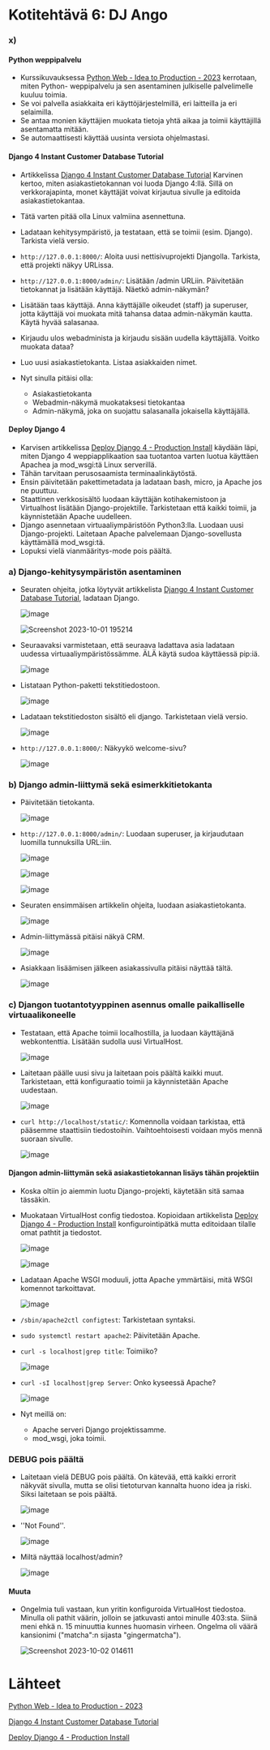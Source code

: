 # Kotitehtävä 6: DJ Ango
### x)
#### Python weppipalvelu
- Kurssikuvauksessa [Python Web - Idea to Production - 2023](https://terokarvinen.com/2023/python-web-idea-to-production/#osaamistavoitteet) kerrotaan, miten Python- weppipalvelu ja sen asentaminen julkiselle palvelimelle kuuluu toimia.
- Se voi palvella asiakkaita eri käyttöjärjestelmillä, eri laitteilla ja eri selaimilla.
- Se antaa monien käyttäjien muokata tietoja yhtä aikaa ja toimii käyttäjillä asentamatta mitään.
- Se automaattisesti käyttää uusinta versiota ohjelmastasi.

#### Django 4 Instant Customer Database Tutorial
- Artikkelissa [Django 4 Instant Customer Database Tutorial](https://terokarvinen.com/2022/django-instant-crm-tutorial/) Karvinen kertoo, miten asiakastietokannan voi luoda Django 4:llä. Sillä on verkkorajapinta, monet käyttäjät voivat kirjautua sivulle ja editoida asiakastietokantaa.
- Tätä varten pitää olla Linux valmiina asennettuna.
  
- Ladataan kehitysympäristö, ja testataan, että se toimii (esim. Django). Tarkista vielä versio.
- ```http://127.0.0.1:8000/```: Aloita uusi nettisivuprojekti Djangolla. Tarkista, että projekti näkyy URLissa.
- ```http://127.0.0.1:8000/admin/```: Lisätään /admin URLiin. Päivitetään tietokannat ja lisätään käyttäjä. Näetkö admin-näkymän?
- Lisätään taas käyttäjä. Anna käyttäjälle oikeudet (staff) ja superuser, jotta käyttäjä voi muokata mitä tahansa dataa admin-näkymän kautta. Käytä hyvää salasanaa.
- Kirjaudu ulos webadminista ja kirjaudu sisään uudella käyttäjällä. Voitko muokata dataa?
- Luo uusi asiakastietokanta. Listaa asiakkaiden nimet.

- Nyt sinulla pitäisi olla:
    * Asiakastietokanta  
    * Webadmin-näkymä muokataksesi tietokantaa
    * Admin-näkymä, joka on suojattu salasanalla jokaisella käyttäjällä.

 #### Deploy Django 4
 - Karvisen artikkelissa [Deploy Django 4 - Production Install](https://terokarvinen.com/2022/deploy-django/) käydään läpi, miten Django 4 weppiapplikaation saa tuotantoa varten luotua käyttäen Apachea ja mod_wsgi:tä Linux serverillä.
 - Tähän tarvitaan perusosaamista terminaalinkäytöstä.
 - Ensin päivitetään pakettimetadata ja ladataan bash, micro, ja Apache jos ne puuttuu.
 - Staattinen verkkosisältö luodaan käyttäjän kotihakemistoon ja Virtualhost lisätään Django-projektille. Tarkistetaan että kaikki toimii, ja käynnistetään Apache uudelleen.
 - Django asennetaan virtuaaliympäristöön Python3:lla. Luodaan uusi Django-projekti. Laitetaan Apache palvelemaan Django-sovellusta käyttämällä mod_wsgi:tä.
 - Lopuksi vielä vianmääritys-mode pois päältä.

### a) Django-kehitysympäristön asentaminen
- Seuraten ohjeita, jotka löytyvät artikkelista [Django 4 Instant Customer Database Tutorial](https://terokarvinen.com/2022/django-instant-crm-tutorial/), ladataan Django.

  ![image](https://github.com/16cats/Linux/assets/97065659/2a1cfea8-b54e-48dd-baa3-cf724cf20d34)

  ![Screenshot 2023-10-01 195214](https://github.com/16cats/Linux/assets/97065659/28cbd66f-b676-4b29-9019-e6161d11e59a)

- Seuraavaksi varmistetaan, että seuraava ladattava asia ladataan uudessa virtuaaliympäristössämme. ÄLÄ käytä sudoa käyttäessä pip:iä.

  ![image](https://github.com/16cats/Linux/assets/97065659/c93798a8-34ad-40a9-8351-c6efeb7632e9)

- Listataan Python-paketti tekstitiedostoon.
  
  ![image](https://github.com/16cats/Linux/assets/97065659/d77aa9ac-f09b-4f07-8ada-8d31680ecf09)

- Ladataan tekstitiedoston sisältö eli django. Tarkistetaan vielä versio.

  ![image](https://github.com/16cats/Linux/assets/97065659/fb4a65a5-4f94-432e-bc96-11369ca652c1)

- ```http://127.0.0.1:8000/```: Näkyykö welcome-sivu?

  ![image](https://github.com/16cats/Linux/assets/97065659/4fb77032-331e-4bab-acc8-d97e5dead16e)

### b) Django admin-liittymä sekä esimerkkitietokanta

- Päivitetään tietokanta.

  ![image](https://github.com/16cats/Linux/assets/97065659/ee8a756d-9680-48ab-8932-7e493f226641)

- ```http://127.0.0.1:8000/admin/```: Luodaan superuser, ja kirjaudutaan luomilla tunnuksilla URL:iin.

  ![image](https://github.com/16cats/Linux/assets/97065659/e46c9ea4-5983-4f35-bc57-b69ac2a20404)

  ![image](https://github.com/16cats/Linux/assets/97065659/a92f27fd-285b-4671-91d6-dda8bed8657c)

  ![image](https://github.com/16cats/Linux/assets/97065659/3cc9b7ac-03a4-44a2-939d-26fa77ab6bc0)

- Seuraten ensimmäisen artikkelin ohjeita, luodaan asiakastietokanta.

  ![image](https://github.com/16cats/Linux/assets/97065659/0d228a7d-3c47-4e68-a7af-ae23999f140a)

- Admin-liittymässä pitäisi näkyä CRM.

  ![image](https://github.com/16cats/Linux/assets/97065659/111b4b48-44a0-4021-8290-d0af40886d34)

- Asiakkaan lisäämisen jälkeen asiakassivulla pitäisi näyttää tältä.

  ![image](https://github.com/16cats/Linux/assets/97065659/eb59ba4e-1aba-4da2-b8c1-e4e6263487b9)

### c) Djangon tuotantotyyppinen asennus omalle paikalliselle virtuaalikoneelle

- Testataan, että Apache toimii localhostilla, ja luodaan käyttäjänä webkontenttia. Lisätään sudolla uusi VirtualHost.
  
  ![image](https://github.com/16cats/Linux/assets/97065659/cb9fd608-5d25-4c07-befb-98d7bbfd8a19)

- Laitetaan päälle uusi sivu ja laitetaan pois päältä kaikki muut. Tarkistetaan, että konfiguraatio toimii ja käynnistetään Apache uudestaan.
  
  ![image](https://github.com/16cats/Linux/assets/97065659/08c3db02-a3e3-421d-a63d-0f4f18202bdf)

- ```curl http://localhost/static/```: Komennolla voidaan tarkistaa, että pääsemme staattisiin tiedostoihin. Vaihtoehtoisesti voidaan myös mennä suoraan sivulle.

  ![image](https://github.com/16cats/Linux/assets/97065659/ed3e9c6b-6dec-4ad5-a480-ee963a9aa893)

#### Djangon admin-liittymän sekä asiakastietokannan lisäys tähän projektiin

- Koska oltiin jo aiemmin luotu Django-projekti, käytetään sitä samaa tässäkin.
- Muokataan VirtualHost config tiedostoa. Kopioidaan artikkelista [Deploy Django 4 - Production Install](https://terokarvinen.com/2022/deploy-django/) konfigurointipätkä mutta editoidaan tilalle omat pathtit ja tiedostot.

  ![image](https://github.com/16cats/Linux/assets/97065659/5f1ce3ae-feb3-4aa5-a8f3-b32f6b21eb00)

  ![image](https://github.com/16cats/Linux/assets/97065659/2d1276d5-d7bd-4e14-bf9d-17067c2bc23f)

- Ladataan Apache WSGI moduuli, jotta Apache ymmärtäisi, mitä WSGI komennot tarkoittavat.

  ![image](https://github.com/16cats/Linux/assets/97065659/c74ee3e6-dd0d-4b3a-8a41-1b214ef07ce0)

- ```/sbin/apache2ctl configtest```: Tarkistetaan syntaksi.
- ```sudo systemctl restart apache2```: Päivitetään Apache.

- ```curl -s localhost|grep title```: Toimiiko?
  
  ![image](https://github.com/16cats/Linux/assets/97065659/0e60417b-880c-4de5-b420-cd1d41ea6f7f)

- ```curl -sI localhost|grep Server```: Onko kyseessä Apache?

  ![image](https://github.com/16cats/Linux/assets/97065659/cfc104fd-911a-4a2c-9dda-2da277c32017)

- Nyt meillä on:
  * Apache serveri Django projektissamme.
  * mod_wsgi, joka toimii.
 
### DEBUG pois päältä
 
- Laitetaan vielä DEBUG pois päältä. On kätevää, että kaikki errorit näkyvät sivulla, mutta se olisi tietoturvan kannalta huono idea ja riski. Siksi laitetaan se pois päältä.

  ![image](https://github.com/16cats/Linux/assets/97065659/61d15f08-e9ec-4cab-9f1e-1bf4ffb87fec)  

- ''Not Found''.
  
  ![image](https://github.com/16cats/Linux/assets/97065659/21dfcaa7-394f-4049-8f54-e9a1b564745e)

- Miltä näyttää localhost/admin?

  ![image](https://github.com/16cats/Linux/assets/97065659/15bc3027-20b6-41ff-aae0-635e4dc980b8)

#### Muuta
- Ongelmia tuli vastaan, kun yritin konfiguroida VirtualHost tiedostoa. Minulla oli pathit väärin, jolloin se jatkuvasti antoi minulle 403:sta. Siinä meni ehkä n. 15 minuuttia kunnes huomasin virheen. Ongelma oli väärä kansionimi ("matcha":n sijasta "gingermatcha").

  ![Screenshot 2023-10-02 014611](https://github.com/16cats/Linux/assets/97065659/2655fdab-5a1c-448f-bdd6-63b689567c22)



# Lähteet
[Python Web - Idea to Production - 2023](https://terokarvinen.com/2023/python-web-idea-to-production/#osaamistavoitteet)

[Django 4 Instant Customer Database Tutorial](https://terokarvinen.com/2022/django-instant-crm-tutorial/)

[Deploy Django 4 - Production Install](https://terokarvinen.com/2022/deploy-django/)
